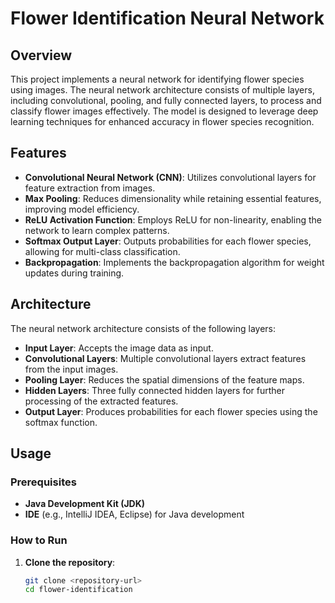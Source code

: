 # Flower Identification Neural Network

## Overview

This project implements a neural network for identifying flower species using images. The neural network architecture consists of multiple layers, including convolutional, pooling, and fully connected layers, to process and classify flower images effectively. The model is designed to leverage deep learning techniques for enhanced accuracy in flower species recognition.

## Features

- **Convolutional Neural Network (CNN)**: Utilizes convolutional layers for feature extraction from images.
- **Max Pooling**: Reduces dimensionality while retaining essential features, improving model efficiency.
- **ReLU Activation Function**: Employs ReLU for non-linearity, enabling the network to learn complex patterns.
- **Softmax Output Layer**: Outputs probabilities for each flower species, allowing for multi-class classification.
- **Backpropagation**: Implements the backpropagation algorithm for weight updates during training.

## Architecture

The neural network architecture consists of the following layers:

- **Input Layer**: Accepts the image data as input.
- **Convolutional Layers**: Multiple convolutional layers extract features from the input images.
- **Pooling Layer**: Reduces the spatial dimensions of the feature maps.
- **Hidden Layers**: Three fully connected hidden layers for further processing of the extracted features.
- **Output Layer**: Produces probabilities for each flower species using the softmax function.

## Usage

### Prerequisites

- **Java Development Kit (JDK)**
- **IDE** (e.g., IntelliJ IDEA, Eclipse) for Java development

### How to Run

1. **Clone the repository**:

   ```bash
   git clone <repository-url>
   cd flower-identification
